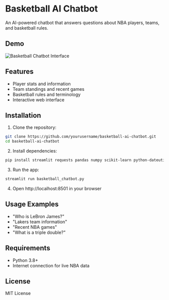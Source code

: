 # Basketball AI Chatbot

An AI-powered chatbot that answers questions about NBA players, teams, and basketball rules.

## Demo
![Basketball Chatbot Interface](screenshot.png)

## Features
- Player stats and information
- Team standings and recent games
- Basketball rules and terminology
- Interactive web interface

## Installation

1. Clone the repository:
```bash
git clone https://github.com/yourusername/basketball-ai-chatbot.git
cd basketball-ai-chatbot
```

2. Install dependencies:
```bash
pip install streamlit requests pandas numpy scikit-learn python-dateutil
```

3. Run the app:
```bash
streamlit run basketball_chatbot.py
```

4. Open http://localhost:8501 in your browser

## Usage Examples
- "Who is LeBron James?"
- "Lakers team information"
- "Recent NBA games"
- "What is a triple double?"

## Requirements
- Python 3.8+
- Internet connection for live NBA data

## License
MIT License

